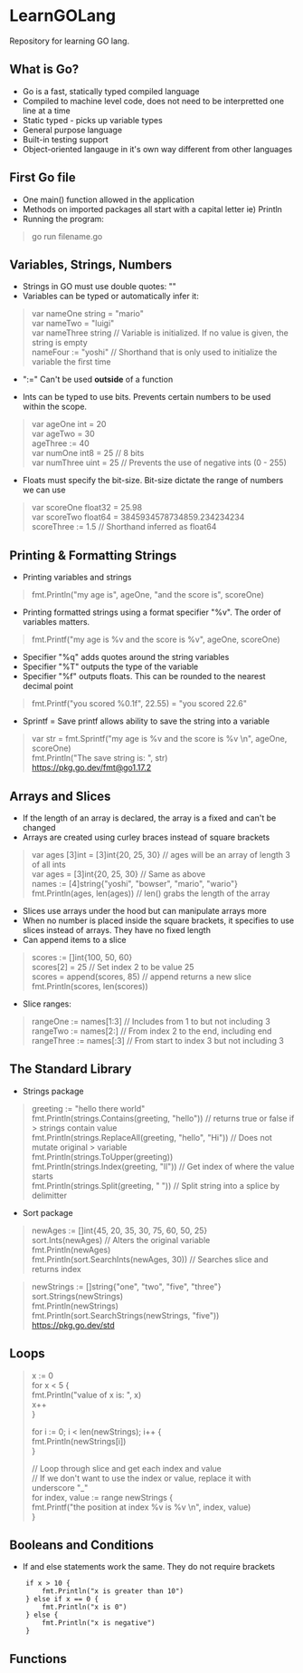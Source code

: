 # LearnGOLang
Repository for learning GO lang.

## What is Go?
- Go is a fast, statically typed compiled language
- Compiled to machine level code, does not need to be interpretted one line at a time
- Static typed - picks up variable types
- General purpose language
- Built-in testing support
- Object-oriented langauge in it's own way different from other languages

## First Go file
- One main() function allowed in the application
- Methods on imported packages all start with a capital letter ie) Println
- Running the program: 
> go run filename.go

## Variables, Strings, Numbers
- Strings in GO must use double quotes: ""
- Variables can be typed or automatically infer it:
> var nameOne string = "mario"  
> var nameTwo = "luigi"  
> var nameThree string // Variable is initialized. If no value is given, the string is empty  
> nameFour := "yoshi" // Shorthand that is only used to initialize the variable the first time  

- ":=" Can't be used **outside** of a function

- Ints can be typed to use bits. Prevents certain numbers to be used within the scope.
> var ageOne int = 20  
> var ageTwo = 30  
> ageThree := 40  
> var numOne int8 = 25 // 8 bits  
> var numThree uint = 25 // Prevents the use of negative ints (0 - 255)

- Floats must specify the bit-size. Bit-size dictate the range of numbers we can use
> var scoreOne float32 = 25.98  
> var scoreTwo float64 = 3845934578734859.234234234  
> scoreThree := 1.5 // Shorthand inferred as float64  

## Printing & Formatting Strings
- Printing variables and strings
> fmt.Println("my age is", ageOne, "and the score is", scoreOne)
- Printing formatted strings using a format specifier "%v". The order of variables matters.
> fmt.Printf("my age is %v and the score is %v", ageOne, scoreOne)
- Specifier "%q" adds quotes around the string variables
- Specifier "%T" outputs the type of the variable
- Specifier "%f" outputs floats. This can be rounded to the nearest decimal point
> fmt.Printf("you scored %0.1f", 22.55) = "you scored 22.6"
- Sprintf = Save printf allows ability to save the string into a variable
> var str = fmt.Sprintf("my age is %v and the score is %v \n", ageOne, scoreOne)  
> fmt.Println("The save string is: ", str)  
https://pkg.go.dev/fmt@go1.17.2

## Arrays and Slices
- If the length of an array is declared, the array is a fixed and can't be changed
- Arrays are created using curley braces instead of square brackets
> var ages [3]int = [3]int{20, 25, 30} // ages will be an array of length 3 of all ints  
> var ages = [3]int{20, 25, 30} // Same as above  
> names := [4]string{"yoshi", "bowser", "mario", "wario"}  
> fmt.Println(ages, len(ages)) // len() grabs the length of the array

- Slices use arrays under the hood but can manipulate arrays more
- When no number is placed inside the square brackets, it specifies to use slices instead of arrays. They have no fixed length
- Can append items to a slice
> scores := []int{100, 50, 60}  
> scores[2] = 25              // Set index 2 to be value 25  
> scores = append(scores, 85) // append returns a new slice  
> fmt.Println(scores, len(scores))  
- Slice ranges:
> rangeOne := names[1:3] // Includes from 1 to but not including 3  
> rangeTwo := names[2:]   // From index 2 to the end, including end  
> rangeThree := names[:3] // From start to index 3 but not including 3  

## The Standard Library
- Strings package
> greeting := "hello there world"  
> fmt.Println(strings.Contains(greeting, "hello"))         // returns true or false if > strings contain value  
> fmt.Println(strings.ReplaceAll(greeting, "hello", "Hi")) // Does not mutate original > variable  
> fmt.Println(strings.ToUpper(greeting))  
> fmt.Println(strings.Index(greeting, "ll")) // Get index of where the value starts  
> fmt.Println(strings.Split(greeting, " "))  // Split string into a splice by delimitter  
- Sort package
> newAges := []int{45, 20, 35, 30, 75, 60, 50, 25}  
> sort.Ints(newAges) // Alters the original variable  
> fmt.Println(newAges)  
> fmt.Println(sort.SearchInts(newAges, 30)) // Searches slice and returns index  

> newStrings := []string{"one", "two", "five", "three"}  
> sort.Strings(newStrings)  
> fmt.Println(newStrings)  
> fmt.Println(sort.SearchStrings(newStrings, "five"))  
https://pkg.go.dev/std

## Loops
> x := 0  
> for x < 5 {  
>     fmt.Println("value of x is: ", x)  
>     x++  
> }  
> 
> for i := 0; i < len(newStrings); i++ {  
>     fmt.Println(newStrings[i])  
> }  
> 
> // Loop through slice and get each index and value  
> // If we don't want to use the index or value, replace it with underscore "_"  
> for index, value := range newStrings {  
>     fmt.Printf("the position at index %v is %v \n", index, value)  
> }  
## Booleans and Conditions
- If and else statements work the same. They do not require brackets  
```
    if x > 10 {
        fmt.Println("x is greater than 10")
    } else if x == 0 {
        fmt.Println("x is 0")
    } else {
        fmt.Println("x is negative")
    }
```

## Functions